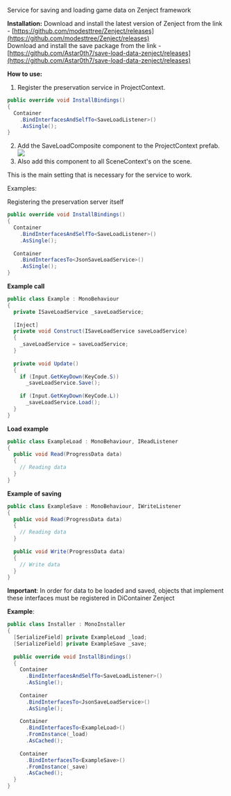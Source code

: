 Service for saving and loading game data on Zenject framework

**Installation:**
Download and install the latest version of Zenject from the link - [https://github.com/modesttree/Zenject/releases](https://github.com/modesttree/Zenject/releases)</br>
Download and install the save package from the link - [https://github.com/Astar0th7/save-load-data-zenject/releases](https://github.com/Astar0th7/save-load-data-zenject/releases)

**How to use:**
1. Register the preservation service in ProjectContext.
```csharp
public override void InstallBindings()
{
  Container
    .BindInterfacesAndSelfTo<SaveLoadListener>()
    .AsSingle();
}
```
2. Add the SaveLoadComposite component to the ProjectContext prefab.</br>
[![](https://i124.fastpic.org/big/2024/0930/37/885de0100aaf9a99a38125cad1230137.png)](https://i124.fastpic.org/big/2024/0930/37/885de0100aaf9a99a38125cad1230137.png)
3. Also add this component to all SceneContext's on the scene.

This is the main setting that is necessary for the service to work.

Examples:

Registering the preservation server itself
```csharp
public override void InstallBindings()
{
  Container
    .BindInterfacesAndSelfTo<SaveLoadListener>()
    .AsSingle();
  
  Container
    .BindInterfacesTo<JsonSaveLoadService>()
    .AsSingle();
} 
```

**Example call**
```csharp
public class Example : MonoBehaviour
{
  private ISaveLoadService _saveLoadService;
  
  [Inject]
  private void Construct(ISaveLoadService saveLoadService)
  {
    _saveLoadService = saveLoadService;
  }
  
  private void Update()
  {
    if (Input.GetKeyDown(KeyCode.S))
      _saveLoadService.Save();
  
    if (Input.GetKeyDown(KeyCode.L)) 
      _saveLoadService.Load();
  }
}
```

**Load example**
```csharp
public class ExampleLoad : MonoBehaviour, IReadListener
{
  public void Read(ProgressData data)
  {
    // Reading data
  }
}
```

**Example of saving**
```csharp
public class ExampleSave : MonoBehaviour, IWriteListener
{
  public void Read(ProgressData data)
  {
    // Reading data
  }
  
  public void Write(ProgressData data)
  {
    // Write data
  }
}
```

**Important**: In order for data to be loaded and saved, objects that implement these interfaces must be registered in DiContainer Zenject

**Example**:
```csharp
public class Installer : MonoInstaller
{
  [SerializeField] private ExampleLoad _load;
  [SerializeField] private ExampleSave _save;
  
  public override void InstallBindings()
  {
    Container
      .BindInterfacesAndSelfTo<SaveLoadListener>()
      .AsSingle();
    
    Container
      .BindInterfacesTo<JsonSaveLoadService>()
      .AsSingle();
    
    Container
      .BindInterfacesTo<ExampleLoad>()
      .FromInstance(_load)
      .AsCached();
    
    Container
      .BindInterfacesTo<ExampleSave>()
      .FromInstance(_save)
      .AsCached();
  }
}
```
